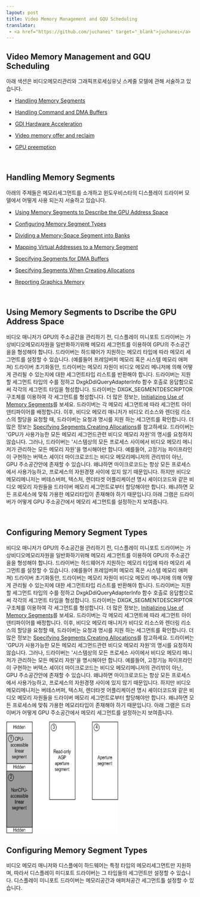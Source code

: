 ```yaml
---
layout: post
title: Video Memory Management and GQU Scheduling
translator:
 - <a href="https://github.com/juchanei" target="_blank">juchanei</a>
---
```


## Video Memory Management and GQU Scheduling
아래 색션은 비디오메모리관리와 그래픽프로세싱유닛 스케줄 모델에 관해 서술하고 있습니다.

* [Handling Memory Segments](https://msdn.microsoft.com/ko-kr/library/windows/hardware/ff567202(v=vs.85).aspx)

* [Handling Command and DMA Buffers](https://msdn.microsoft.com/ko-kr/library/windows/hardware/ff567180(v=vs.85).aspx)

* [GDI Hardware Acceleration](https://msdn.microsoft.com/ko-kr/library/windows/hardware/ff566559(v=vs.85).aspx)

* [Video memory offer and reclaim](https://msdn.microsoft.com/ko-kr/library/windows/hardware/jj552975(v=vs.85).aspx)

* [GPU preemption](https://msdn.microsoft.com/ko-kr/library/windows/hardware/jj553428(v=vs.85).aspx)

<br>

## Handling Memory Segments
아래의 주제들은 메모리세그먼트를 소개하고 윈도우비스타의 디스플레이 드라이버 모델에서 어떻게 사용 되는지 서술하고 있습니다.

* [Using Memory Segments to Describe the GPU Address Space](https://msdn.microsoft.com/ko-kr/library/windows/hardware/ff570136(v=vs.85).aspx)

* [Configuring Memory Segment Types](https://msdn.microsoft.com/ko-kr/library/windows/hardware/ff539581(v=vs.85).aspx)

* [Dividing a Memory-Space Segment into Banks](https://msdn.microsoft.com/ko-kr/library/windows/hardware/ff554078(v=vs.85).aspx)

* [Mapping Virtual Addresses to a Memory Segment](https://msdn.microsoft.com/ko-kr/library/windows/hardware/ff568296(v=vs.85).aspx)

* [Specifying Segments for DMA Buffers](https://msdn.microsoft.com/ko-kr/library/windows/hardware/ff569723(v=vs.85).aspx)

* [Specifying Segments When Creating Allocations](https://msdn.microsoft.com/ko-kr/library/windows/hardware/ff569724(v=vs.85).aspx) 

* [Reporting Graphics Memory](https://msdn.microsoft.com/ko-kr/library/windows/hardware/ff569456(v=vs.85).aspx)

<br>

## Using Memory Segments to Dscribe the GPU Address Space
비디오 매니저가 GPU의 주소공간을 관리하기 전, 디스플레이 미니포트 드라이버는 가상비디오메모리자원을 일반화하기위해 메모리 세그먼트를 이용하여 GPU의 주소공간을을 형성해야 합니다. 
드라이버는 하드웨어가 지원하는 메모리 타입에 따라 메모리 세그먼트를 설정할 수 있습니다. 
(예를들어 프레임버퍼 메모리 혹은 시스템 메모리 애퍼쳐) 드라이버 초기화동안, 드라이버는 메모리 자원이 비디오 메모리 메니저에 의해 어떻게 관리될 수 있는지에 대한 세그먼트타입 리스트를 반환해야 합니다. 
드라이버는 지원할 세그먼트 타입의 수를 정하고 DxgkDdiQueryAdapterInfo 함수 호출로 응답함으로써 각각의 세그먼트 타입을 형성합니다. 
드라이버는 DXGK_SEGMENTDESCRIPTOR 구조체를 이용하여 각 세그먼트를 형성합니다. 더 많은 정보는,  [Initializing Use of Memory Segments](https://msdn.microsoft.com/ko-kr/library/windows/hardware/ff567690(v=vs.85).aspx)를 보세요.
드라이버는 각 메모리 세그먼트에 따라 세그먼트 아이덴티파이어를 배정합니다. 이후, 비디오 메모리 매니저가 비디오 리소스와 렌더링 리소스의 할당을 요청할 때, 드라이버는 요청과 명시를 지원 하는 세그먼트를 확인합니다. 
더 많은 정보는 [Specifying Segments Creating Allocations](https://msdn.microsoft.com/ko-kr/library/windows/hardware/ff569724(v=vs.85).aspx)를 참고하세요.
드라이버는 'GPU가 사용가능한 모든 메모리 세그먼드관련 비디오 메모리 자원'의 명시를 요청하지 않습니다. 그러나, 드라이버는 '시스템상의 모든 프로세스 사이에서 비디오 메모리 메니저가 관리하는 모든 메모리 자원'을 명시해야만 합니다. 
예를들어, 고정기능 파이프라인이 구현하는 버텍스 셰이더 마이크로코드는 비디오 메모리메니저의 관리밖이 아닌, GPU 주소공간안에 존재할 수 있습니다. 왜냐하면 마이크로코드는 항상 모든 프로세스에서 사용가능하고, 프로세스의 자원경쟁 사이에 있지 않기 때문입니다. 
하지만 비디오 메모리메니저는 버테스버퍼, 텍스처, 렌더타겟 어플리케이션 명시 셰이더코드와 같은 비디오 메모리 자원들을 드라이버 메모리 세그먼트로부터 할당해야만 합니다. 왜냐하면 모든 프로세스에 맞춰 가용한 메모리타입이 존재해야 하기 때문입니다.아래 그램은 드라이버가 어떻게 GPU 주소공간에서 메모리 세그먼트를 설정하는지 보여줍니다.

<br>

## Configuring Memory Segment Types
비디오 매니저가 GPU의 주소공간을 관리하기 전, 디스플레이 미니포트 드라이버는 가상비디오메모리자원을 일반화하기위해 메모리 세그먼트를 이용하여 GPU의 주소공간을을 형성해야 합니다. 드라이버는 하드웨어가 지원하는 메모리 타입에 따라 메모리 세그먼트를 설정할 수 있습니다. (예를들어 프레임버퍼 메모리 혹은 시스템 메모리 애퍼쳐)
드라이버 초기화동안, 드라이버는 메모리 자원이 비디오 메모리 메니저에 의해 어떻게 관리될 수 있는지에 대한 세그먼트타입 리스트를 반환해야 합니다. 드라이버는 지원할 세그먼트 타입의 수를 정하고 DxgkDdiQueryAdapterInfo 함수 호출로 응답함으로써 각각의 세그먼트 타입을 형성합니다. 
드라이버는 DXGK_SEGMENTDESCRIPTOR 구조체를 이용하여 각 세그먼트를 형성합니다. 더 많은 정보는,  [Initializing Use of Memory Segments](https://msdn.microsoft.com/ko-kr/library/windows/hardware/ff567690(v=vs.85).aspx)를 보세요.
드라이버는 각 메모리 세그먼트에 따라 세그먼트 아이덴티파이어를 배정합니다. 이후, 비디오 메모리 매니저가 비디오 리소스와 렌더링 리소스의 할당을 요청할 때, 드라이버는 요청과 명시를 지원 하는 세그먼트를 확인합니다. 
더 많은 정보는 [Specifying Segments Creating Allocations](https://msdn.microsoft.com/ko-kr/library/windows/hardware/ff569724(v=vs.85).aspx)를 참고하세요.
드라이버는 'GPU가 사용가능한 모든 메모리 세그먼드관련 비디오 메모리 자원'의 명시를 요청하지 않습니다. 그러나, 드라이버는 '시스템상의 모든 프로세스 사이에서 비디오 메모리 메니저가 관리하는 모든 메모리 자원'을 명시해야만 합니다. 
예를들어, 고정기능 파이프라인이 구현하는 버텍스 셰이더 마이크로코드는 비디오 메모리메니저의 관리밖이 아닌, GPU 주소공간안에 존재할 수 있습니다. 왜냐하면 마이크로코드는 항상 모든 프로세스에서 사용가능하고, 프로세스의 자원경쟁 사이에 있지 않기 때문입니다. 
하지만 비디오 메모리메니저는 버테스버퍼, 텍스처, 렌더타겟 어플리케이션 명시 셰이더코드와 같은 비디오 메모리 자원들을 드라이버 메모리 세그먼트로부터 할당해야만 합니다. 왜냐하면 모든 프로세스에 맞춰 가용한 메모리타입이 존재해야 하기 때문입니다.
아래 그램은 드라이버가 어떻게 GPU 주소공간에서 메모리 세그먼트를 설정하는지 보여줍니다.



<img src="/img/2015/09/29/WDDM01.png" width="300" height="300" />

<br>

## Configuring Memory Segment Types
비디오 메모리 매니저와 디스플에이 하드웨어는 특정 타입의 메모리세그먼트만 지원하며, 따라서 디스플레이 미디포트 드라이버는 그 타입들의 세그먼트만 설정할 수 있습니다. 디스플레이 미니포트 드라이버는 메모리공간과 애퍼처공간 세그먼트틀 설정할 수 있습니다.

